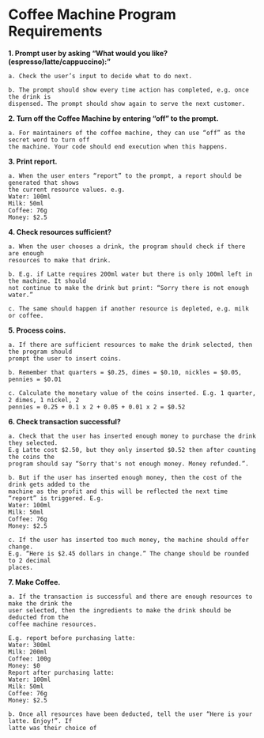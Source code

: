 # Coffee Machine Program Requirements

**1. Prompt user by asking “What would you like? (espresso/latte/cappuccino):”**
    
    a. Check the user’s input to decide what to do next.
    
    b. The prompt should show every time action has completed, e.g. once the drink is
    dispensed. The prompt should show again to serve the next customer.


**2. Turn off the Coffee Machine by entering “off” to the prompt.**    
    
    a. For maintainers of the coffee machine, they can use “off” as the secret word to turn off
    the machine. Your code should end execution when this happens.
**3. Print report.**
    
    a. When the user enters “report” to the prompt, a report should be generated that shows
    the current resource values. e.g.
    Water: 100ml
    Milk: 50ml
    Coffee: 76g
    Money: $2.5

**4. Check resources sufficient?**
    
    a. When the user chooses a drink, the program should check if there are enough
    resources to make that drink.
    
    b. E.g. if Latte requires 200ml water but there is only 100ml left in the machine. It should
    not continue to make the drink but print: “Sorry there is not enough water.”
    
    c. The same should happen if another resource is depleted, e.g. milk or coffee.
**5. Process coins.**
    
    a. If there are sufficient resources to make the drink selected, then the program should
    prompt the user to insert coins.
    
    b. Remember that quarters = $0.25, dimes = $0.10, nickles = $0.05, pennies = $0.01
    
    c. Calculate the monetary value of the coins inserted. E.g. 1 quarter, 2 dimes, 1 nickel, 2
    pennies = 0.25 + 0.1 x 2 + 0.05 + 0.01 x 2 = $0.52
**6. Check transaction successful?**
    
    a. Check that the user has inserted enough money to purchase the drink they selected.
    E.g Latte cost $2.50, but they only inserted $0.52 then after counting the coins the
    program should say “Sorry that's not enough money. Money refunded.”.

    b. But if the user has inserted enough money, then the cost of the drink gets added to the
    machine as the profit and this will be reflected the next time “report” is triggered. E.g.
    Water: 100ml
    Milk: 50ml
    Coffee: 76g
    Money: $2.5
    
    c. If the user has inserted too much money, the machine should offer change.
    E.g. “Here is $2.45 dollars in change.” The change should be rounded to 2 decimal
    places.

**7. Make Coffee.**
    
    a. If the transaction is successful and there are enough resources to make the drink the
    user selected, then the ingredients to make the drink should be deducted from the
    coffee machine resources.
    
    E.g. report before purchasing latte:
    Water: 300ml
    Milk: 200ml
    Coffee: 100g
    Money: $0
    Report after purchasing latte:
    Water: 100ml
    Milk: 50ml
    Coffee: 76g
    Money: $2.5
    
    b. Once all resources have been deducted, tell the user “Here is your latte. Enjoy!”. If
    latte was their choice of 